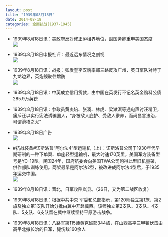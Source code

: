 ```yaml
---
layout: post
title: "1939年08月18日"
date: 2014-08-18
categories: 全面抗战(1937-1945)
---
```


<meta name="referrer" content="no-referrer" />

- 1939年8月18日讯：美政府反对修正沪租界地位，副国务卿重申美国态度 <br/><img src="https://ww3.sinaimg.cn/large/aca367d8jw1ejh58a4denj209j0hcn0h.jpg" />

- 1939年8月18日申报社评：最近远东情况之剖视 <br/><img src="https://ww2.sinaimg.cn/large/aca367d8jw1ejh3howsh9j20xr0sye6j.jpg" />

- 1939年8月18日讯：战报：张发奎李汉魂率部三路反攻广州，英日军队对峙于九龙边界，英炮舰驶往增防 <br/><img src="https://ww2.sinaimg.cn/large/aca367d8jw1ejh1s1uv9dj209x0y2gtx.jpg" />

- 1939年8月18日讯：中英成立信用贷款，由中国在英发行不记名英金购料公债285.9万英镑 

- 1939年8月18日讯：参政员黄炎培、张澜、林虎、梁漱溟等通电声讨汪精卫，痛斥汪以实行宪法诱骗国人，“身被敌人庇护、受敌人豢养，而尚昌言法治，可谓滑稽之尤” 

- 1939年8月18日广告 <br/><img src="https://ww3.sinaimg.cn/large/aca367d8jw1ejgm5rz2owj20ju0fhn23.jpg" />

- #抗战装备#诺斯洛普“阿尔法4”型运输机（上）：诺斯洛普公司于1930年代早期研制的一种下单翼、单座轻型运输机，最大时速170英里，美国军方装备型号是YC-19型。民国24年，国府航委会向美国TWA公司购得此型旧机量架，供作部队训练使用。两架最早是阿尔法2型，被改进成阿尔法4型后，于1935年运交中国。 <br/><img src="https://ww4.sinaimg.cn/large/aca367d8jw1ejgk4xz8rlj20da0pogp0.jpg" />

- 1939年8月18日讯：晋北，日军攻陷岚县。（26日，又为第二战区收复） 

- 1939年8月18日讯：根据中共中央 军委和总部指示，第120师独立第1旅、第2旅及独立第1支队开始分批由冀中开赴冀西。该师独立第2支队、3支队、4支队、5支队、6支队留在冀中继续坚持平原游击战争。 

- 1939年8月18日讯：八路军第115师黄克诚部344旅，在山西高平三甲镇伏击由高平北撤长治的日军，毙伤敌160余人 

